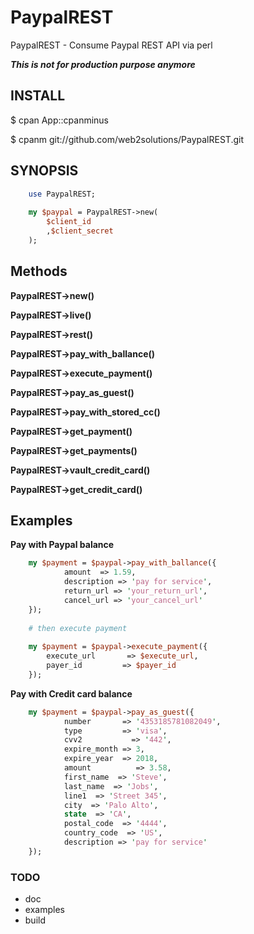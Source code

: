 PaypalREST
===========

PaypalREST - Consume Paypal REST API via perl

***This is not for production purpose anymore***

## INSTALL

$ cpan App::cpanminus

$ cpanm git://github.com/web2solutions/PaypalREST.git

## SYNOPSIS

````perl
	use PaypalREST;
	
	my $paypal = PaypalREST->new(
		$client_id
		,$client_secret
	);
````

## Methods

**PaypalREST->new()**

**PaypalREST->live()**

**PaypalREST->rest()**

**PaypalREST->pay_with_ballance()**

**PaypalREST->execute_payment()**

**PaypalREST->pay_as_guest()**

**PaypalREST->pay_with_stored_cc()**

**PaypalREST->get_payment()**

**PaypalREST->get_payments()**

**PaypalREST->vault_credit_card()**

**PaypalREST->get_credit_card()**


## Examples

**Pay with Paypal balance**
````perl	
	my $payment = $paypal->pay_with_ballance({
	        amount	=> 1.59,
	        description => 'pay for service',
	        return_url => 'your_return_url',
	        cancel_url => 'your_cancel_url'
	});
	
	# then execute payment
	
	my $payment = $paypal->execute_payment({
		execute_url       => $execute_url,
		payer_id         => $payer_id
	});
````

**Pay with Credit card balance**

````perl	
	my $payment = $paypal->pay_as_guest({
	        number       => '4353185781082049',
	        type         => 'visa',
	        cvv2           => '442',
	        expire_month => 3,
	        expire_year  => 2018,
	        amount          => 3.58,
	        first_name  => 'Steve',
	        last_name  => 'Jobs',
	        line1  => 'Street 345',
	        city  => 'Palo Alto',
	        state  => 'CA',
	        postal_code  => '4444',
	        country_code  => 'US',
	        description => 'pay for service'
	});
````


### TODO

- doc
- examples
- build
